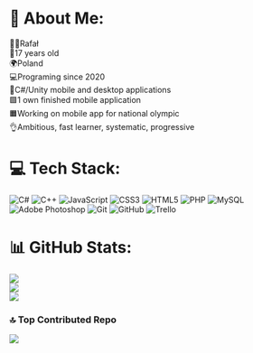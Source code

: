 # 💫 About Me:
🙍‍♂️Rafał<br>📆17 years old <br>🌍Poland<br>💻Programing since 2020<br>🧠C#/Unity mobile and desktop applications<br>🟩1 own finished mobile application<br>🟧Working on mobile app for national olympic<br>👌Ambitious, fast learner, systematic, progressive


# 💻 Tech Stack:
![C#](https://img.shields.io/badge/c%23-%23239120.svg?style=flat&logo=csharp&logoColor=white) ![C++](https://img.shields.io/badge/c++-%2300599C.svg?style=flat&logo=c%2B%2B&logoColor=white) ![JavaScript](https://img.shields.io/badge/javascript-%23323330.svg?style=flat&logo=javascript&logoColor=%23F7DF1E) ![CSS3](https://img.shields.io/badge/css3-%231572B6.svg?style=flat&logo=css3&logoColor=white) ![HTML5](https://img.shields.io/badge/html5-%23E34F26.svg?style=flat&logo=html5&logoColor=white) ![PHP](https://img.shields.io/badge/php-%23777BB4.svg?style=flat&logo=php&logoColor=white) ![MySQL](https://img.shields.io/badge/mysql-4479A1.svg?style=flat&logo=mysql&logoColor=white) ![Adobe Photoshop](https://img.shields.io/badge/adobe%20photoshop-%2331A8FF.svg?style=flat&logo=adobe%20photoshop&logoColor=white) ![Git](https://img.shields.io/badge/git-%23F05033.svg?style=flat&logo=git&logoColor=white) ![GitHub](https://img.shields.io/badge/github-%23121011.svg?style=flat&logo=github&logoColor=white) ![Trello](https://img.shields.io/badge/Trello-%23026AA7.svg?style=flat&logo=Trello&logoColor=white)
# 📊 GitHub Stats:
![](https://github-readme-stats.vercel.app/api?username=Tiwit27&theme=merko&hide_border=false&include_all_commits=true&count_private=false)<br/>
![](https://github-readme-streak-stats.herokuapp.com/?user=Tiwit27&theme=merko&hide_border=false)<br/>
![](https://github-readme-stats.vercel.app/api/top-langs/?username=Tiwit27&theme=merko&hide_border=false&include_all_commits=true&count_private=false&layout=compact)

### 🔝 Top Contributed Repo
![](https://github-contributor-stats.vercel.app/api?username=Tiwit27&limit=5&theme=dark&combine_all_yearly_contributions=true)

<!-- Proudly created with GPRM ( https://gprm.itsvg.in ) -->
